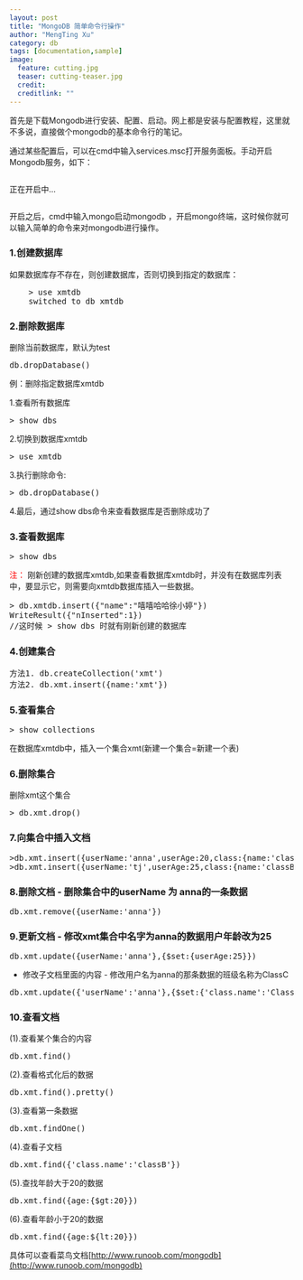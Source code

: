 ```yaml
---
layout: post
title: "MongoDB 简单命令行操作"
author: "MengTing Xu"
category: db
tags: [documentation,sample]
image:
  feature: cutting.jpg
  teaser: cutting-teaser.jpg
  credit:
  creditlink: ""
---
```


首先是下载Mongodb进行安装、配置、启动。网上都是安装与配置教程，这里就不多说，直接做个mongodb的基本命令行的笔记。

通过某些配置后，可以在cmd中输入services.msc打开服务面板。手动开启Mongodb服务，如下：

<img src="http://ozc5dgoun.bkt.clouddn.com/mongodb%E5%BC%80%E5%90%AF.png" alt="">

正在开启中...

<img src="http://ozc5dgoun.bkt.clouddn.com/mongodb%E5%90%AF%E5%8A%A8%E4%B8%AD.png" alt="">

开启之后，cmd中输入mongo启动mongodb ，开启mongo终端，这时候你就可以输入简单的命令来对mongodb进行操作。


### 1.创建数据库

如果数据库存不存在，则创建数据库，否则切换到指定的数据库：
<pre>
	> use xmtdb
	switched to db xmtdb
</pre>

### 2.删除数据库

删除当前数据库，默认为test
<pre>db.dropDatabase()</pre>

例：删除指定数据库xmtdb

1.查看所有数据库

<pre>> show dbs</pre>

2.切换到数据库xmtdb

<pre>> use xmtdb</pre>

3.执行删除命令:

<pre>> db.dropDatabase()</pre>

4.最后，通过show dbs命令来查看数据库是否删除成功了


### 3.查看数据库

<pre>> show dbs</pre>

<span style="color:red;">注：</span>
刚新创建的数据库xmtdb,如果查看数据库xmtdb时，并没有在数据库列表中，要显示它，则需要向xmtdb数据库插入一些数据。

<pre>
> db.xmtdb.insert({"name":"嘻嘻哈哈徐小婷"})
WriteResult({"nInserted":1})
//这时候 > show dbs 时就有刚新创建的数据库
</pre>

### 4.创建集合

<pre>
方法1. db.createCollection('xmt')
方法2. db.xmt.insert({name:'xmt'})
</pre>

### 5.查看集合

<pre>> show collections</pre> 
在数据库xmtdb中，插入一个集合xmt(新建一个集合=新建一个表)

### 6.删除集合

删除xmt这个集合

<pre>> db.xmt.drop()</pre>

### 7.向集合中插入文档

<pre>
>db.xmt.insert({userName:'anna',userAge:20,class:{name:'classA',numb:20}})
>db.xmt.insert({userName:'tj',userAge:25,class:{name:'classB',numb:30})
</pre>

### 8.删除文档 - 删除集合中的userName 为 anna的一条数据

<pre>db.xmt.remove({userName:'anna'})</pre>

### 9.更新文档 - 修改xmt集合中名字为anna的数据用户年龄改为25

<pre>db.xmt.update({userName:'anna'},{$set:{userAge:25}})</pre>

* 修改子文档里面的内容 - 修改用户名为anna的那条数据的班级名称为ClassC

<pre>db.xmt.update({'userName':'anna'},{$set:{'class.name':'ClassC'}})</pre>

### 10.查看文档

(1).查看某个集合的内容

<pre>db.xmt.find()</pre>

(2).查看格式化后的数据

<pre>db.xmt.find().pretty()</pre>

(3).查看第一条数据

<pre>db.xmt.findOne()</pre>

(4).查看子文档

<pre>db.xmt.find({'class.name':'classB'})</pre>

(5).查找年龄大于20的数据

<pre>db.xmt.find({age:{$gt:20}})</pre>

(6).查看年龄小于20的数据

<pre>db.xmt.find({age:${lt:20}})</pre>

具体可以查看菜鸟文档[http://www.runoob.com/mongodb](http://www.runoob.com/mongodb)




